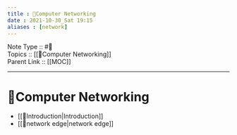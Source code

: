 ```yaml
---
title : 📶Computer Networking
date : 2021-10-30_Sat 19:15
aliases : [network]
---
```

Note Type :: #📘 <br>
Topics :: [[📶Computer Networking]]<br>
Parent Link :: [[MOC]]<br>

---
# 📶Computer Networking

- [[📶Introduction|Introduction]]
- [[📶network edge|network edge]]